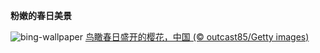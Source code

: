 
**粉嫩的春日美景**

![bing-wallpaper](https://www.bing.com/th?id=OHR.Springequinox2024_ZH-CN5647214924_1920x1080.jpg)
[鸟瞰春日盛开的樱花，中国 (© outcast85/Getty images)](https://www.bing.com/search?q=%E6%98%A5%E5%88%86&amp;form=hpcapt&amp;mkt=zh-cn)
  